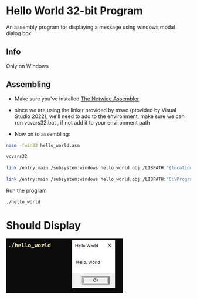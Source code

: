 # Hello World 32-bit Program
An assembly program for displaying a message using windows modal dialog box

## Info

Only on Windows

## Assembling

* Make sure you've installed [The Netwide Assembler](https://www.nasm.us)
* since we are using the linker provided by msvc (ptovided by Visual Studio 2022), we'll need to add to the environment, make sure we can run vcvars32.bat , if not add it to your environment path

* Now on to assembling:

```bash
nasm -fwin32 hello_world.asm
```

```bash
vcvars32
```

```bash
link /entry:main /subsystem:windows hello_world.obj /LIBPATH:"{location of user32.lib}" /LIBPATH:"{location of kernel32.lib}" user32.lib kernel32.lib
```

```bash
link /entry:main /subsystem:windows hello_world.obj /LIBPATH:"C:\Program Files (x86)\Windows Kits\10\Lib\10.0.22621.0\um\x86" /LIBPATH:"C:\Program Files (x86)\Windows Kits\10\Lib\10.0.22621.0\um\x86" user32.lib kernel32.lib
```


Run the program

```bash
./hello_world
```

# Should Display
![Image](/src/hello_world_messagebox/win32/images/hello_world.JPG "Hello World")